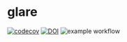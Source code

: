 # glare
[![codecov](https://codecov.io/gh/Team-Glare/glare/branch/main/graph/badge.svg?token=40YGVSV0YJ)](https://codecov.io/gh/Team-Glare/glare)
[![DOI](https://zenodo.org/badge/400508880.svg)](https://zenodo.org/badge/latestdoi/400508880)
![example workflow](https://github.com/Team-Glare/glare/github/docs/actions/workflows/python-app.yml/badge.svg)

